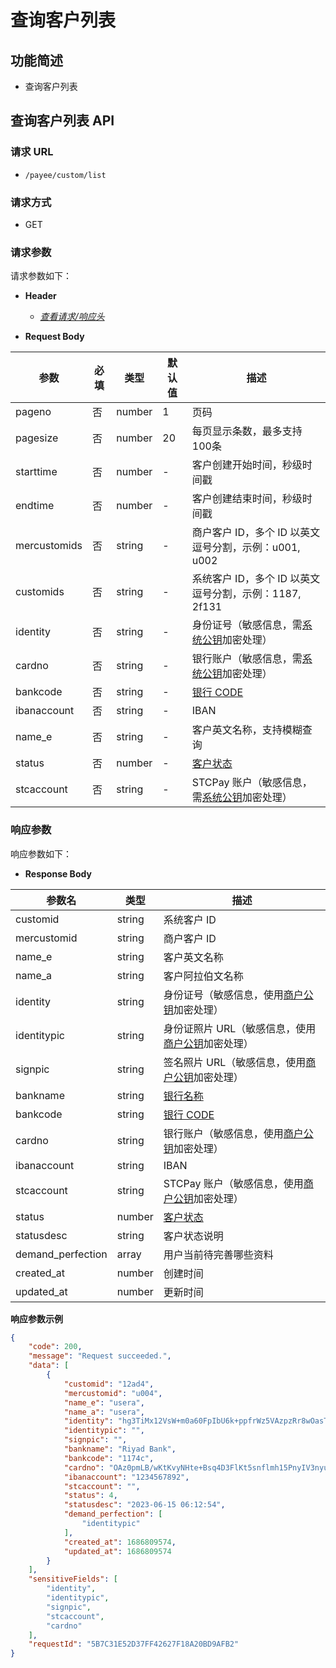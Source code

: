 # 查询客户列表

## 功能简述

- 查询客户列表

## 查询客户列表 API

### 请求 URL

- `/payee/custom/list`

### 请求方式

- GET

### 请求参数

请求参数如下：

- **Header**

  - [_查看请求/响应头_](/zh/payoutApi/apiRule/header)

- **Request Body**

| **参数**     | **必填** | **类型** | **默认值** | **描述**                                                                                     |
| ------------ | -------- | -------- | ---------- | -------------------------------------------------------------------------------------------- |
| pageno       | 否       | number   | 1          | 页码                                                                                         |
| pagesize     | 否       | number   | 20         | 每页显示条数，最多支持100条                                                                  |
| starttime    | 否       | number   | -          | 客户创建开始时间，秒级时间戳                                                                 |
| endtime      | 否       | number   | -          | 客户创建结束时间，秒级时间戳                                                                 |
| mercustomids | 否       | string   | -          | 商户客户 ID，多个 ID 以英文逗号分割，示例：u001, u002                                        |
| customids    | 否       | string   | -          | 系统客户 ID，多个 ID 以英文逗号分割，示例：1187, 2f131                                       |
| identity     | 否       | string   | -          | 身份证号（敏感信息，需[系统公钥](/zh/payoutApi/apiRule/certificateKey#系统公钥)加密处理）    |
| cardno       | 否       | string   | -          | 银行账户（敏感信息，需[系统公钥](/zh/payoutApi/apiRule/certificateKey#系统公钥)加密处理）    |
| bankcode     | 否       | string   | -          | [银行 CODE](/zh/payoutApi/banks/bankList)                                                    |
| ibanaccount  | 否       | string   | -          | IBAN                                                                                         |
| name_e       | 否       | string   | -          | 客户英文名称，支持模糊查询                                                                   |
| status       | 否       | number   | -          | [客户状态](/zh/payoutApi/appendix/customStatus)                                              |
| stcaccount   | 否       | string   | -          | STCPay 账户（敏感信息，需[系统公钥](/zh/payoutApi/apiRule/certificateKey#系统公钥)加密处理） |

### 响应参数

响应参数如下：

- **Response Body**

| **参数名**        | **类型** | **描述**                                                                                             |
| ----------------- | -------- | ---------------------------------------------------------------------------------------------------- |
| customid          | string   | 系统客户 ID                                                                                          |
| mercustomid       | string   | 商户客户 ID                                                                                          |
| name_e            | string   | 客户英文名称                                                                                         |
| name_a            | string   | 客户阿拉伯文名称                                                                                     |
| identity          | string   | 身份证号（敏感信息，使用[商户公钥](/zh/payoutApi/apiRule/certificateKey#商户公-私钥)加密处理）       |
| identitypic       | string   | 身份证照片 URL（敏感信息，使用[商户公钥](/zh/payoutApi/apiRule/certificateKey#商户公-私钥)加密处理） |
| signpic           | string   | 签名照片 URL（敏感信息，使用[商户公钥](/zh/payoutApi/apiRule/certificateKey#商户公-私钥)加密处理）   |
| bankname          | string   | [银行名称](/zh/payoutApi/banks/bankList)                                                             |
| bankcode          | string   | [银行 CODE](/zh/payoutApi/banks/bankList)                                                            |
| cardno            | string   | 银行账户（敏感信息，使用[商户公钥](/zh/payoutApi/apiRule/certificateKey#商户公-私钥)加密处理）       |
| ibanaccount       | string   | IBAN                                                                                                 |
| stcaccount        | string   | STCPay 账户（敏感信息，使用[商户公钥](/zh/payoutApi/apiRule/certificateKey#商户公-私钥)加密处理）    |
| status            | number   | [客户状态](/zh/payoutApi/appendix/customStatus)                                                      |
| statusdesc        | string   | 客户状态说明                                                                                         |
| demand_perfection | array    | 用户当前待完善哪些资料                                                                               |
| created_at        | number   | 创建时间                                                                                             |
| updated_at        | number   | 更新时间                                                                                             |

**响应参数示例**

```json
{
    "code": 200,
    "message": "Request succeeded.",
    "data": [
        {
            "customid": "12ad4",
            "mercustomid": "u004",
            "name_e": "usera",
            "name_a": "usera",
            "identity": "hg3TiMx12VsW+m0a60FpIbU6k+ppfrWz5VAzpzRr8wOasTELnFuQqRO5bGLn/SUK8FhpfLqI+Mf9GqMFuKk7Ogh6izh2UkTbg5/kO8unT2pNsI1vqSuAKJP2QeMzKBORWAn878fLvNf10Y7drMimwP+FU3ChMVREaPMoosOIWdsDh13mFce6IfDQUBXqcHDeUZAdRZMvIyUBAAhp60d4J83BXuvZeQkrxKMnD34AhO0/gABRqiSWAWgNGv6UgBkiH0siLlevyKt674HZSRaMGh4tv5KXx/qWVTUGI7JGes5vh6iO1gy+5G6bd8amfUQ+J2W3UysyZGcNLrtBq5VfpQ==",
            "identitypic": "",
            "signpic": "",
            "bankname": "Riyad Bank",
            "bankcode": "1174c",
            "cardno": "OAz0pmLB/wKtKvyNHte+Bsq4D3FlKt5snflmh15PnyIV3nyuoLs10Xm5Eg2erq5jgeeRdrQsBqAF5FeUfthS4NaAtgVVTlOpe5vFLtt3RL6BQ1i829Fx7rSCjdoYXpBDdBG7D85D4OnNgJpSxXvAJMK8qZDZv4XPxwAgcH5b+VCu138kpOaBjDuzl9dVOgoX69xIBWrd+kkD7btGytKD4H+jvU+NK+/Lfo0I61gzc/xYe5VEwFxlH4Cr/TeMhH1opwM6F2V+Mi45JL58DprZx7N0TtPaUOyhioZn6MdbNlJoI1bLARjMJIyt6sB1ZsglLChDRLFDhkLonWrlYxZWhA==",
            "ibanaccount": "1234567892",
            "stcaccount": "",
            "status": 4,
            "statusdesc": "2023-06-15 06:12:54",
            "demand_perfection": [
                "identitypic"
            ],
            "created_at": 1686809574,
            "updated_at": 1686809574
        }
    ],
    "sensitiveFields": [
        "identity",
        "identitypic",
        "signpic",
        "stcaccount",
        "cardno"
    ],
    "requestId": "5B7C31E52D37FF42627F18A20BD9AFB2"
}
```